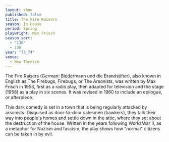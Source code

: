 ```yaml
---
layout: show
published: false
title: The Fire Raisers
season: In House
period: Spring
playwright: Max Frisch
season_sort: 
  - "130"
  - 130
year: "73_74"
venue: 
  - New Theatre
---
```


The Fire Raisers (German: Biedermann und die Brandstifter), also known in English as The Firebugs, Firebugs, or The Arsonists, was written by Max Frisch in 1953, first as a radio play, then adapted for television and the stage (1958) as a play in six scenes. It was revised in 1960 to include an epilogue, or afterpiece.

This dark comedy is set in a town that is being regularly attacked by arsonists. Disguised as door-to-door salesmen (hawkers), they talk their way into people's homes and settle down in the attic, where they set about the destruction of the house. Written in the years following World War II, as a metaphor for Nazism and fascism, the play shows how "normal" citizens can be taken in by evil.
